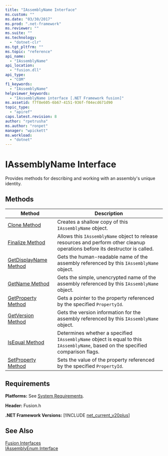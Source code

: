 ```yaml
---
title: "IAssemblyName Interface"
ms.custom: ""
ms.date: "03/30/2017"
ms.prod: ".net-framework"
ms.reviewer: ""
ms.suite: ""
ms.technology: 
  - "dotnet-clr"
ms.tgt_pltfrm: ""
ms.topic: "reference"
api_name: 
  - "IAssemblyName"
api_location: 
  - "fusion.dll"
api_type: 
  - "COM"
f1_keywords: 
  - "IAssemblyName"
helpviewer_keywords: 
  - "IAssemblyName interface [.NET Framework fusion]"
ms.assetid: f7f8e605-6b67-4151-936f-f04ecd671d90
topic_type: 
  - "apiref"
caps.latest.revision: 8
author: "rpetrusha"
ms.author: "ronpet"
manager: "wpickett"
ms.workload: 
  - "dotnet"
---
```

# IAssemblyName Interface
Provides methods for describing and working with an assembly's unique identity.  
  
## Methods  
  
|Method|Description|  
|------------|-----------------|  
|[Clone Method](../../../../docs/framework/unmanaged-api/fusion/iassemblyname-clone-method.md)|Creates a shallow copy of this `IAssemblyName` object.|  
|[Finalize Method](../../../../docs/framework/unmanaged-api/fusion/iassemblyname-finalize-method.md)|Allows this `IAssemblyName` object to release resources and perform other cleanup operations before its destructor is called.|  
|[GetDisplayName Method](../../../../docs/framework/unmanaged-api/fusion/iassemblyname-getdisplayname-method.md)|Gets the human-readable name of the assembly referenced by this `IAssemblyName` object.|  
|[GetName Method](../../../../docs/framework/unmanaged-api/fusion/iassemblyname-getname-method.md)|Gets the simple, unencrypted name of the assembly referenced by this `IAssemblyName` object.|  
|[GetProperty Method](../../../../docs/framework/unmanaged-api/fusion/iassemblyname-getproperty-method.md)|Gets a pointer to the property referenced by the specified `PropertyId`.|  
|[GetVersion Method](../../../../docs/framework/unmanaged-api/fusion/iassemblyname-getversion-method.md)|Gets the version information for the assembly referenced by this `IAssemblyName` object.|  
|[IsEqual Method](../../../../docs/framework/unmanaged-api/fusion/iassemblyname-isequal-method.md)|Determines whether a specified `IAssemblyName` object is equal to this `IAssemblyName`, based on the specified comparison flags.|  
|[SetProperty Method](../../../../docs/framework/unmanaged-api/fusion/iassemblyname-setproperty-method.md)|Sets the value of the property referenced by the specified `PropertyId`.|  
  
## Requirements  
 **Platforms:** See [System Requirements](../../../../docs/framework/get-started/system-requirements.md).  
  
 **Header:** Fusion.h  
  
 **.NET Framework Versions:** [!INCLUDE [net_current_v20plus](../../../../includes/net-current-v20plus-md.md)]  
  
## See Also  
 [Fusion Interfaces](../../../../docs/framework/unmanaged-api/fusion/fusion-interfaces.md)  
 [IAssemblyEnum Interface](../../../../docs/framework/unmanaged-api/fusion/iassemblyenum-interface.md)
